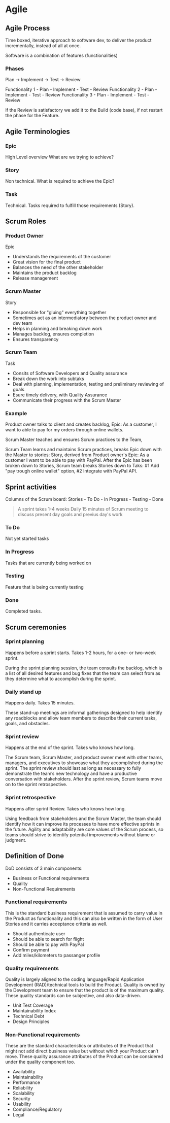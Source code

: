 # Agile

## Agile Process
Time boxed, iterative approach to software dev, to deliver the product incrementally, instead of all at once.

Software is a combination of features (functionalities)

### Phases
Plan -> Implement -> Test -> Review

Functionality 1 - Plan - Implement - Test - Review
Functionality 2 - Plan - Implement - Test - Review
Functionality 3 - Plan - Implement - Test - Review

If the Review is satisfactory we add it to the Build (code base), if not restart the phase for the Feature.

## Agile Terminologies

### Epic
High Level overview
What are we trying to achieve?

### Story
Non technical.
What is required to achieve the Epic?

### Task
Technical.
Tasks required to fulfill those requirements (Story).

## Scrum Roles

### Product Owner
Epic
- Understands the requirements of the customer
- Great vision for the final product
- Balances the need of the other stakeholder
- Maintains the product backlog
- Release management

### Scrum Master
Story
- Responsible for "gluing" everything together
- Sometimes act as an intermediatory between the product owner and dev team
- Helps in planning and breaking down work
- Manages backlog, ensures completion
- Ensures transparency

### Scrum Team
Task
- Consits of Software Developers and Quality assurance
- Break down the work into subtaks
- Deal with planning, implementation, testing and preliminary reviewing of goals
- Esure timely delivery, with Quality Assurance
- Communicate their progress with the Scrum Master

### Example

Product owner talks to client and creates backlog, Epic: As a customer, I want to able to pay for my orders through online wallets.

Scrum Master teaches and ensures Scrum practices to the Team, 

Scrum Team learns and maintains Scrum practices, breaks Epic down with the Master to stories: Story, derived from Product owner's Epic: As a customer I want to be able to pay with PayPal.
After the Epic has been broken down to Stories, Scrum team breaks Stories down to Taks: #1 Add "pay trough online wallet" option, #2 Integrate with PayPal API.

## Sprint activities
Columns of the Scrum board:
Stories - To Do - In Progress - Testing - Done

> A sprint takes 1-4 weeks
> Daily 15 minutes of Scrum meeting to discuss present day goals and previus day's work

### To Do 
Not yet started tasks

### In Progress
Tasks that are currently being worked on

### Testing
Feature that is being currently testing

### Done
Completed tasks.

## Scrum ceremonies

### Sprint planning
Happens before a sprint starts.
Takes 1-2 hours, for a one- or two-week sprint.

During the sprint planning session, the team consults the backlog, which is a list of all desired features and bug fixes that the team can select from as they determine what to accomplish during the sprint.

### Daily stand up
Happens daily.
Takes 15 minutes.

These stand-up meetings are informal gatherings designed to help identify any roadblocks and allow team members to describe their current tasks, goals, and obstacles.

### Sprint review
Happens at the end of the sprint.
Takes who knows how long.

The Scrum team, Scrum Master, and product owner meet with other teams, managers, and executives to showcase what they accomplished during the sprint.
The sprint review should last as long as necessary to fully demonstrate the team’s new technology and have a productive conversation with stakeholders. After the sprint review, Scrum teams move on to the sprint retrospective.

### Sprint retrospective
Happens after sprint Review.
Takes who knows how long.

Using feedback from stakeholders and the Scrum Master, the team should identify how it can improve its processes to have more effective sprints in the future. Agility and adaptability are core values of the Scrum process, so teams should strive to identify potential improvements without blame or judgment.

## Definition of Done
DoD consists of 3 main components:
- Business or Functional requirements
- Quality
- Non-Functional Requirements

### Functional requirements
This is the standard business requirement that is assumed to carry value in the Product as functionality and this can also be written in the form of User Stories and it carries acceptance criteria as well.

- Should authenticate user
- Should be able to search for flight
- Should be able to pay with PayPal
- Confirm payment
- Add miles/kilometers to passanger profile

### Quality requirements
Quality is largely aligned to the coding language/Rapid Application Development (RAD)/technical tools to build the Product. Quality is owned by the Development team to ensure that the product is of the maximum quality. These quality standards can be subjective, and also data-driven.

- Unit Test Coverage
- Maintainability Index
- Technical Debt
- Design Principles

### Non-Functional requirements
These are the standard characteristics or attributes of the Product that might not add direct business value but without which your Product can’t move. These quality assurance attributes of the Product can be considered under the quality component too.

- Availability
- Maintainability
- Performance
- Reliability
- Scalability
- Security
- Usability
- Compliance/Regulatory
- Legal